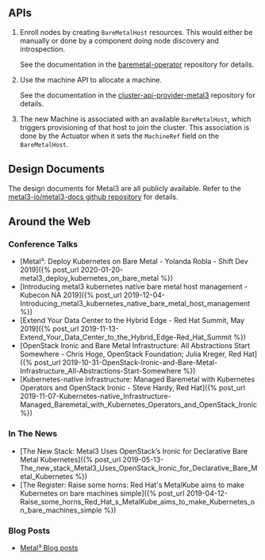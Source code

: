 ## APIs

1. Enroll nodes by creating `BareMetalHost` resources. This would either be
   manually or done by a component doing node discovery and introspection.

   See the documentation in the
   [baremetal-operator](https://github.com/metal3-io/baremetal-operator/blob/master/docs/api.md) repository for details.

2. Use the machine API to allocate a machine.

   See the documentation in the
   [cluster-api-provider-metal3](https://github.com/metal3-io/cluster-api-provider-metal3/blob/master/docs/api.md)
   repository for details.

3. The new Machine is associated with an available `BareMetalHost`, which triggers
   provisioning of that host to join the cluster. This association is done by
   the Actuator when it sets the `MachineRef` field on the `BareMetalHost`.

## Design Documents

The design documents for Metal3 are all publicly available. Refer to the [metal3-io/metal3-docs github repository](https://github.com/metal3-io/metal3-docs) for details.

## Around the Web

### Conference Talks

- [Metal³: Deploy Kubernetes on Bare Metal - Yolanda Robla - Shift Dev 2019]({% post_url 2020-01-20-metal3_deploy_kubernetes_on_bare_metal %})
- [Introducing metal3 kubernetes native bare metal host management - Kubecon NA 2019]({% post_url 2019-12-04-Introducing_metal3_kubernetes_native_bare_metal_host_management %})
- [Extend Your Data Center to the Hybrid Edge - Red Hat Summit, May 2019]({% post_url 2019-11-13-Extend_Your_Data_Center_to_the_Hybrid_Edge-Red_Hat_Summit %})
- [OpenStack Ironic and Bare Metal Infrastructure: All Abstractions Start Somewhere - Chris Hoge, OpenStack Foundation; Julia Kreger, Red Hat]({% post_url 2019-10-31-OpenStack-Ironic-and-Bare-Metal-Infrastructure_All-Abstractions-Start-Somewhere %})
- [Kubernetes-native Infrastructure: Managed Baremetal with Kubernetes Operators and OpenStack Ironic - Steve Hardy, Red Hat]({% post_url 2019-11-07-Kubernetes-native_Infrastructure-Managed_Baremetal_with_Kubernetes_Operators_and_OpenStack_Ironic %})

### In The News

- [The New Stack: Metal3 Uses OpenStack’s Ironic for Declarative Bare Metal Kubernetes]({% post_url 2019-05-13-The_new_stack_Metal3_Uses_OpenStack_Ironic_for_Declarative_Bare_Metal_Kubernetes %})
- [The Register: Raise some horns: Red Hat's MetalKube aims to make Kubernetes on bare machines simple]({% post_url 2019-04-12-Raise_some_horns_Red_Hat_s_MetalKube_aims_to_make_Kubernetes_on_bare_machines_simple %})

### Blog Posts

- [Metal³ Blog posts](/blog/)
